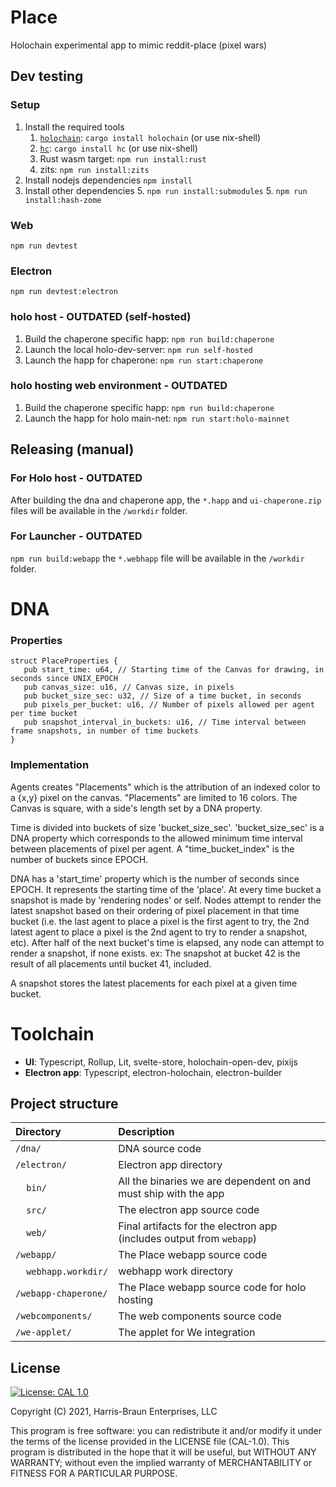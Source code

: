 # Place

Holochain experimental app to mimic reddit-place (pixel wars)
## Dev testing

### Setup
1. Install the required tools 
    1. [`holochain`](https://github.com/holochain/holochain): `cargo install holochain` (or use nix-shell)
    2. [`hc`](https://github.com/holochain/holochain/tree/develop/crates/hc): `cargo install hc` (or use nix-shell)
    3. Rust wasm target: `npm run install:rust`
    3. zits: `npm run install:zits`
4. Install nodejs dependencies `npm install`    
4. Install other dependencies
   5. `npm run install:submodules`
   5. `npm run install:hash-zome`

### Web
`npm run devtest`

### Electron
`npm run devtest:electron`

### holo host - OUTDATED (self-hosted)

1. Build the chaperone specific happ: `npm run build:chaperone`
2. Launch the local holo-dev-server: `npm run self-hosted`
3. Launch the happ for chaperone: `npm run start:chaperone`


### holo hosting web environment - OUTDATED

1. Build the chaperone specific happ: `npm run build:chaperone`
2. Launch the happ for holo main-net: `npm run start:holo-mainnet`

## Releasing (manual)

### For Holo host - OUTDATED
After building the dna and chaperone app, the `*.happ` and `ui-chaperone.zip` files will be available in the `/workdir` folder.

### For Launcher - OUTDATED

`npm run build:webapp`
the `*.webhapp` file will be available in the `/workdir` folder.


# DNA
### Properties

```
struct PlaceProperties {
   pub start_time: u64, // Starting time of the Canvas for drawing, in seconds since UNIX_EPOCH
   pub canvas_size: u16, // Canvas size, in pixels
   pub bucket_size_sec: u32, // Size of a time bucket, in seconds
   pub pixels_per_bucket: u16, // Number of pixels allowed per agent per time bucket
   pub snapshot_interval_in_buckets: u16, // Time interval between frame snapshots, in number of time buckets
}
```


### Implementation

Agents creates "Placements" which is the attribution of an indexed color to a {x,y} pixel on the canvas.
"Placements" are limited to 16 colors.
The Canvas is square, with a side's length set by a DNA property.

Time is divided into buckets of size 'bucket_size_sec'.
'bucket_size_sec' is a DNA property which corresponds to the allowed minimum time interval between placements of pixel per agent.
A "time_bucket_index" is the number of buckets since EPOCH.

DNA has a 'start_time' property which is the number of seconds since EPOCH.
It represents the starting time of the 'place'.
At every time bucket a snapshot is made by 'rendering nodes' or self. 
Nodes attempt to render the latest snapshot based on their ordering of pixel placement in that time bucket (i.e. the last agent to place a pixel is the first agent to try, the 2nd latest agent to place a pixel is the 2nd agent to try to render a snapshot, etc). After half of the next bucket's time is elapsed, any node can attempt to render a snapshot, if none exists.
ex: The snapshot at bucket 42 is the result of all placements until bucket 41, included.




A snapshot stores the latest placements for each pixel at a given time bucket.

# Toolchain

 - **UI**: Typescript, Rollup, Lit, svelte-store, holochain-open-dev, pixijs
 - **Electron app**: Typescript, electron-holochain, electron-builder

## Project structure

| Directory                                  | Description                                                                                                                 |
|:-------------------------------------------| :-------------------------------------------------------------------------------------------------------------------------- |
| `/dna/`                                    | DNA source code
| `/electron/`                               | Electron app directory
| &nbsp;&nbsp;&nbsp;&nbsp;`bin/`             | All the binaries we are dependent on and must ship with the app
| &nbsp;&nbsp;&nbsp;&nbsp;`src/`             | The electron app source code
| &nbsp;&nbsp;&nbsp;&nbsp;`web/`             | Final artifacts for the electron app (includes output from `webapp`)
| `/webapp/`                                 | The Place webapp source code
| &nbsp;&nbsp;&nbsp;&nbsp;`webhapp.workdir/` | webhapp work directory
| `/webapp-chaperone/`                       | The Place webapp source code for holo hosting
| `/webcomponents/`                          | The web components source code
| `/we-applet/`                              | The applet for We integration


## License
[![License: CAL 1.0](https://img.shields.io/badge/License-CAL%201.0-blue.svg)](https://github.com/holochain/cryptographic-autonomy-license)

Copyright (C) 2021, Harris-Braun Enterprises, LLC

This program is free software: you can redistribute it and/or modify it under the terms of the license
provided in the LICENSE file (CAL-1.0).  This program is distributed in the hope that it will be useful,
but WITHOUT ANY WARRANTY; without even the implied warranty of MERCHANTABILITY or FITNESS FOR A PARTICULAR PURPOSE.
